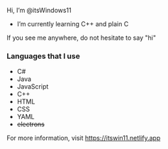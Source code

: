 Hi, I’m @itsWindows11
- I’m currently learning C++ and plain C

If you see me anywhere, do not hesitate to say "hi"

### Languages that I use
- C#
- Java
- JavaScript
- C++
- HTML
- CSS
- YAML
- ~~electrons~~

For more information, visit https://itswin11.netlify.app

